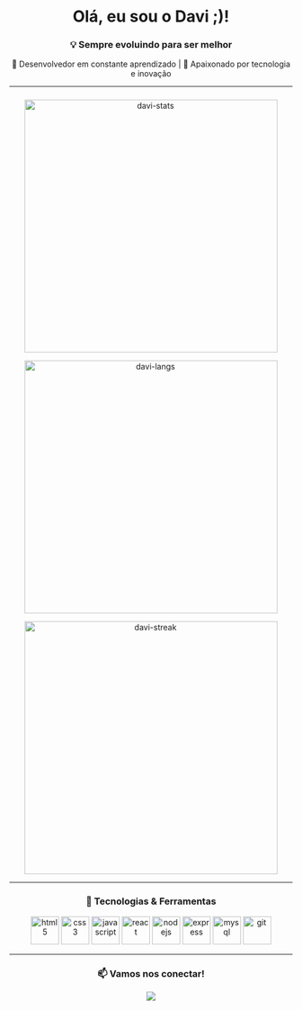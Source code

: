 <h1 align="center"> Olá, eu sou o Davi ;)!</h1>
<h3 align="center">💡 Sempre evoluindo para ser melhor</h3>

<p align="center">
  🎯 Desenvolvedor em constante aprendizado | 🚀 Apaixonado por tecnologia e inovação  
</p>

---

<div align="center">

### 

<p>
  <img src="https://github-readme-stats.vercel.app/api?username=davidf555&show_icons=true&theme=dark&locale=pt-br" alt="davi-stats" width="450"/>
</p>

<p>
  <img src="https://github-readme-stats.vercel.app/api/top-langs?username=davidf555&show_icons=true&theme=dark&locale=pt-br&layout=compact" alt="davi-langs" width="450"/>
</p>

<p>
  <img src="https://github-readme-streak-stats.herokuapp.com/?user=davidf555&theme=dark" alt="davi-streak" width="450"/>
</p>

</div>

---

<h3 align="center">🚀 Tecnologias & Ferramentas</h3>
<p align="center">
  <img src="https://cdn.jsdelivr.net/gh/devicons/devicon/icons/html5/html5-original.svg" alt="html5" width="50" height="50"/>
  <img src="https://cdn.jsdelivr.net/gh/devicons/devicon/icons/css3/css3-original.svg" alt="css3" width="50" height="50"/>
  <img src="https://cdn.jsdelivr.net/gh/devicons/devicon/icons/javascript/javascript-original.svg" alt="javascript" width="50" height="50"/>
  <img src="https://cdn.jsdelivr.net/gh/devicons/devicon/icons/react/react-original.svg" alt="react" width="50" height="50"/>
  <img src="https://cdn.jsdelivr.net/gh/devicons/devicon/icons/nodejs/nodejs-original.svg" alt="nodejs" width="50" height="50"/>
  <img src="https://cdn.jsdelivr.net/gh/devicons/devicon/icons/express/express-original.svg" alt="express" width="50" height="50"/>
  <img src="https://cdn.jsdelivr.net/gh/devicons/devicon/icons/mysql/mysql-original.svg" alt="mysql" width="50" height="50"/>
  <img src="https://cdn.jsdelivr.net/gh/devicons/devicon/icons/git/git-original.svg" alt="git" width="50" height="50"/>
</p>

---

<h3 align="center">📫 Vamos nos conectar!</h3>
<p align="center">
  <a href="https://www.linkedin.com/in/davi-flavio-oliveira-full-stack/" target="_blank">
    <img src="https://img.shields.io/badge/LinkedIn-0077B5?style=for-the-badge&logo=linkedin&logoColor=white"/>
  </a>
</p>
